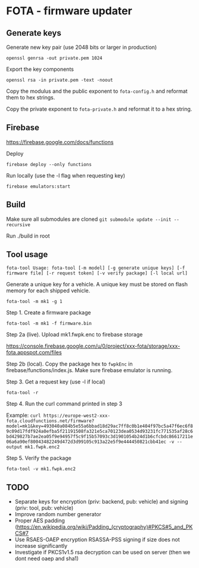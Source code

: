 # FOTA - firmware updater


## Generate keys

Generate new key pair (use 2048 bits or larger in production)

`openssl genrsa -out private.pem 1024`

Export the key components

`openssl rsa -in private.pem -text -noout`

Copy the modulus and the public exponent to `fota-config.h` and reformat them to hex strings.

Copy the private exponent to `fota-private.h` and reformat it to a hex string.


## Firebase

https://firebase.google.com/docs/functions

Deploy

`firebase deploy --only functions`

Run locally (use the -l flag when requesting key)

`firebase emulators:start`


## Build

Make sure all submodules are cloned `git submodule update --init --recursive`

Run ./build in root


## Tool usage

`fota-tool Usage: fota-tool [-m model] [-g generate unique keys] [-f firmware file] [-r request token] [-v verify package] [-l local url]`

Generate a unique key for a vehicle. A unique key must be stored on flash memory for each shipped vehicle.

`fota-tool -m mk1 -g 1`

Step 1. Create a firmware package

`fota-tool -m mk1 -f firmware.bin`

Step 2a (live). Upload mk1.fwpk.enc to firebase storage

https://console.firebase.google.com/u/0/project/xxx-fota/storage/xxx-fota.appspot.com/files

Step 2b (local). Copy the package hex to `fwpkEnc` in firebase/functions/index.js. Make sure firebase emulator is running.

Step 3. Get a request key (use -l if local)

`fota-tool -r`

Step 4. Run the curl command printed in step 3

Example: `curl https://europe-west2-xxx-fota.cloudfunctions.net/firmware?model=mk1&key=493040a084b5e55a6bbad18d29ac7ff8c0b1e404f97bc5a47f6ec6f89c09d17fdf924a0efba5f21191508fa321e5ca70123dea0534d93231fc771535af28c6bd429827b7ae2ea05f9e94957f5c9f15b57093c3d1901054b24d1b6cfcbdc86617211e06a6a90ef80043482249d472d3d99105c913a22e5f9e444450821cbb41ec -v --output mk1.fwpk.enc2`

Step 5. Verify the package

`fota-tool -v mk1.fwpk.enc2`


## TODO

- Separate keys for encryption (priv: backend, pub: vehicle) and signing (priv: tool, pub: vehicle) 
- Improve random number generator
- Proper AES padding (https://en.wikipedia.org/wiki/Padding_(cryptography)#PKCS#5_and_PKCS#7
- Use RSAES-OAEP encryption RSASSA-PSS signing if size does not increase significantly
- Investigate if PKCS1v1.5 rsa decryption can be used on server (then we dont need oaep and sha1)
